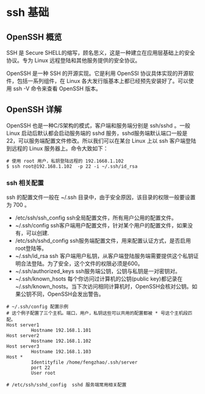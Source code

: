 # ssh 基础

## OpenSSH 概览

SSH 是 Secure SHELL的缩写，顾名思义，这是一种建立在应用层基础上的安全协议。专为 Linux 远程登陆和其他服务提供的安全协议。 

OpenSSH 是一种 SSH 的开源实现。它是利用 OpenSSl 协议具体实现的开源软件，包括一系列组件，在 Linux 各大发行版基本上都已经预先安装好了。可以使用 ssh -V 命令来查看 OpenSSH 版本。

## OpenSSH 详解

OpenSSH 也是一种C/S架构的模式，客户端和服务端分别是 ssh/sshd 。一般 Linux 启动后默认都会启动服务端的 sshd 服务，sshd服务端默认端口一般是22，可以服务端配置文件修改。所以我们可以在某台 Linux 上以 ssh 客户端登陆到远程的 Linux 服务器上。命令大致如下：

```shell
# 使用 root 用户，私钥登陆远程的 192.1668.1.102
$ ssh root@192.168.1.102  -p 22 -i ~/.ssh/id_rsa
```

### ssh 相关配置

ssh 的配置文件一般在 ~/.ssh 目录中，由于安全原因，该目录的权限一般要设置为 700 。

- /etc/ssh/ssh_config  ssh全局配置文件，所有用户公用的配置文件。
- ~/.ssh/config ssh客户端用户配置文件，针对某个用户的配置文件，如果没有，可以创建.
- /etc/ssh/sshd_config  ssh服务端配置文件，用来配置认证方式，是否启用root登陆等。
- ~/.ssh/id_rsa  ssh 客户端用户私钥，从客户端登陆服务端需要提供这个私钥证明合法登陆。为了安全，这个文件的权限必须是600。
- ~/.ssh/authorized_keys  ssh服务端公钥，公钥与私钥是一对密钥对。
- ~/.ssh/known_hsots  每个你访问过计算机的公钥(public key)都记录在~/.ssh/known_hosts。当下次访问相同计算机时，OpenSSH会核对公钥。如果公钥不同，OpenSSH会发出警告。

``` shell
# ~/.ssh/config 配置示例
# 这个例子配置了三个主机。端口，用户，私钥这些可以共用的配置都被 * 号这个主机段匹配。
Host server1
         Hostname 192.168.1.101    
Host server2
         Hostname 192.168.1.102
Host server3
         Hostname 192.168.1.103       
Host *
         Identityfile /home/fengzhao/.ssh/server
         port 22
         User root
```

``` shell
# /etc/ssh/sshd_config  sshd 服务端常用相关配置




```
